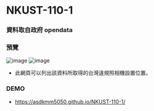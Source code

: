 # NKUST-110-1
### 資料取自政府 opendata

### 預覽
![image](https://user-images.githubusercontent.com/52891597/146158445-c86ce7c4-55e4-4fe1-b611-c46309c324fe.png)
![image](https://user-images.githubusercontent.com/52891597/146158566-d3cae24b-3cc2-42b8-b7a0-c0f52f935dca.png)


- 此網頁可以列出該資料所取得的台灣違規照相機設置位置。
### DEMO
- https://asdkmm5050.github.io/NKUST-110-1/


